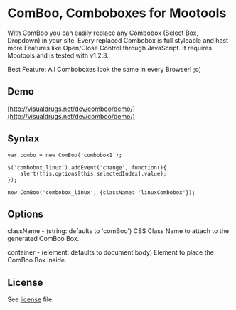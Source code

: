 ComBoo, Comboboxes for Mootools
===

With ComBoo you can easily replace any Combobox (Select Box, Dropdown) in your site.
Every replaced Combobox is full styleable and hast more Features like Open/Close Control through JavaScript.
It requires Mootools and is tested with v1.2.3.

Best Feature: All Comboboxes look the same in every Browser! ;o)

Demo
---

[http://visualdrugs.net/dev/comboo/demo/](http://visualdrugs.net/dev/comboo/demo/)

Syntax
---

<pre><code>var combo = new ComBoo('combobox1');</code></pre>

<pre><code>$('combobox_linux').addEvent('change', function(){
	alert(this.options[this.selectedIndex].value);
});

new ComBoo('combobox_linux', {className: 'linuxCombobox'});</code></pre>

Options
---

className - (string: defaults to 'comBoo') CSS Class Name to attach to the generated ComBoo Box.

container - (element: defaults to document.body) Element to place the ComBoo Box inside.

License
---

See [license](master/license) file.
